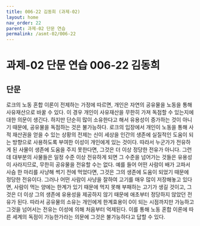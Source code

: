 ```yaml
---
title: 006-22 김동희 (과제-02)
layout: home
nav_order: 22
parent: 과제-02 단문 연습
permalink: /asmt-02/006-22
---
```


# 과제-02 단문 연습 006-22 김동희

## 단문

로크의 노동 혼합 이론이 전제하는 가정에 따르면, 개인은 자연의 공유물을 노동을 통해 사유재산으로 바꿀 수 있다. 이 경우 개인이 사유재산을 무한히 가져 독점할 수 있는지에 대한 의문이 생긴다. 하지만 단순히 많이 소유한다고 해서 유용성이 증가하는 것이 아니기 때문에, 공유물을 독점하는 것은 불가능하다. 로크의 입장에서 개인이 노동을 통해 사적 재산권을 얻을 수 있는 상황의 전제는 신이 세상을 인간의 생존에 실질적인 도움이 되는 방향으로 사용하도록 부여한 이성이 개인에게 있는 것이다. 따라서 누군가가 전유하게 된 사물이 생존에 도움을 주지 못한다면, 그것은 더 이상 정당한 전유가 아니다. 그런데 대부분의 사물들은 일정 수준 이상 전유하게 되면 그 수준을 넘어가는 것들은 유용성이 사라지므로, 무한히 공유물을 전유할 수는 없다. 예를 들어 어떤 사람이 배가 고파서 사슴 한 마리를 사냥해 썩기 전에 먹었다면, 그것은 그의 생존에 도움이 되었기 때문에 정당한 전유이다. 그러나 어떤 사람이 사냥을 잘하여 고기를 매우 많이 저장해놓고 있다면, 사람이 먹는 양에는 한계가 있기 때문에 먹지 못해 부패하는 고기가 생길 것이고, 그것은 더 이상 그의 생존에 유용성을 제공하지 않기 때문에 애초부터 정당하지 않았던 전유가 된다. 따라서 공유물의 소유는 개인에게 한계효용이 0이 되는 시점까지만 가능하고 그것을 넘어서는 전유는 이성에 의해 처음부터 억제된다. 이를 통해 노동 혼합 이론에 따른 세계의 독점이 가능한가라는 의문에 그것은 불가능하다고 답할 수 있다. 
